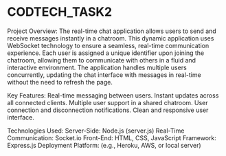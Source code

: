 # CODTECH_TASK2

Project Overview:
The real-time chat application allows users to send and receive messages instantly in a chatroom. This dynamic application uses WebSocket technology to ensure a seamless, real-time communication experience. Each user is assigned a unique identifier upon joining the chatroom, allowing them to communicate with others in a fluid and interactive environment. The application handles multiple users concurrently, updating the chat interface with messages in real-time without the need to refresh the page.

Key Features:
Real-time messaging between users.
Instant updates across all connected clients.
Multiple user support in a shared chatroom.
User connection and disconnection notifications.
Clean and responsive user interface.

Technologies Used:
Server-Side: Node.js (server.js)
Real-Time Communication: Socket.io
Front-End: HTML, CSS, JavaScript
Framework: Express.js
Deployment Platform: (e.g., Heroku, AWS, or local server)
